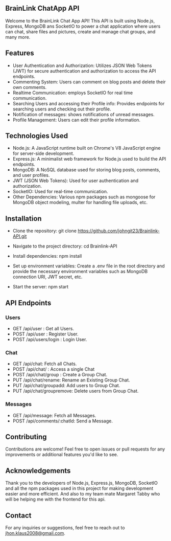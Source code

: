 ## BrainLink ChatApp API

Welcome to the BrainLink Chat App API! This API is built using Node.js, Express, MongoDB ans SocketIO to power a chat application where users can chat, share files and pictures, create and manage chat groups, and many more. 

## Features

- User Authentication and Authorization: Utilizes JSON Web Tokens (JWT) for secure authentication and authorization to access the API endpoints.
- Commenting System: Users can comment on blog posts and delete their own comments.
- Realtime Communication: employs SocketIO for real time communication.
- Searching Users and accessing their Profile info: Provides endpoints for searching users and checking out their profile.
- Notification of messages: shows notifications of unread messages.
- Profile Management: Users can edit their profile information.

## Technologies Used

- Node.js: A JavaScript runtime built on Chrome's V8 JavaScript engine for server-side development.
- Express.js: A minimalist web framework for Node.js used to build the API endpoints.
- MongoDB: A NoSQL database used for storing blog posts, comments, and user profiles.
- JWT (JSON Web Tokens): Used for user authentication and authorization.
- SocketIO: Used for real-time communication.
- Other Dependencies: Various npm packages such as mongoose for MongoDB object modeling, multer for handling file uploads, etc.

## Installation

- Clone the repository:
  git clone https://github.com/johngit23/Brainlink-API.git
- Navigate to the project directory:
  cd Brainlink-API
- Install dependencies:
  npm install
- Set up environment variables:
  Create a .env file in the root directory and provide the necessary environment variables such as MongoDB connection URI, JWT secret, etc.

- Start the server:
  npm start

## API Endpoints

### Users

- GET /api/user : Get all Users.
- POST /api/user : Register User.
- POST /api/users/login : Login User.

 ### Chat

- GET /api/chat: Fetch all Chats.
- POST /api/chat/ : Access a single Chat
- POST /api/chat/group : Create a Group Chat.
- PUT /api/chat/rename: Rename an Existing Group Chat.
- PUT /api/chat/groupadd: Add users to Group Chat.
- PUT /api/chat/groupremove: Delete users from Group Chat.

### Messages

- GET /api/message: Fetch all Messages.
- POST /api/comments/:chatId: Send a Message.
  
## Contributing

Contributions are welcome! Feel free to open issues or pull requests for any improvements or additional features you'd like to see.

## Acknowledgements

Thank you to the developers of Node.js, Express.js, MongoDB, SocketIO and all the npm packages used in this project for making development easier and more efficient. And also to my team mate Margaret Tabby who will be helping me with the frontend for this api.

## Contact
For any inquiries or suggestions, feel free to reach out to jhon.klaus2008@gmail.com.
